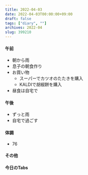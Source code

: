 ```yaml
---
title: 2022-04-03
date: 2022-04-03T00:00:00+09:00
draft: false
tags: ["diary", ""]
archives: 2022-04
slug: 399210
---
```

#### 午前
- 朝から雨
- 息子の朝食作り
- お買い物
  - スーパーでカツオのたたきを購入
  - KALDIで胡椒餅を購入
- 昼食は自宅で
#### 午後
- ずっと雨
- 自宅で過ごす
#### 体調
- 76
#### その他
#### 今日のTabs